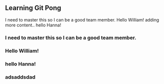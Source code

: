## Learning Git Pong
I need to master this so I can be a good team member.
Hello William!
adding more content..
hello Hanna!


### I need to master this so I can be a good team member.

### Hello William!


### hello Hanna!

### adsaddsdad
